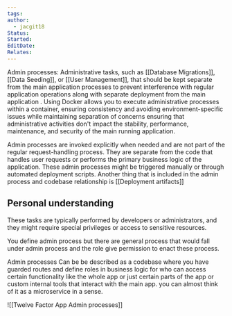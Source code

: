 ```yaml
---
tags: 
author:
  - jacgit18
Status: 
Started: 
EditDate: 
Relates:
---
```

Admin processes: Administrative tasks, such as [[Database Migrations]], [[Data Seeding]], or [[User Management]], that should be kept separate from the main application processes to prevent interference with regular application operations along with separate deployment from the main application . Using Docker allows you to execute administrative processes within a container, ensuring consistency and avoiding environment-specific issues while maintaining separation of concerns ensuring that administrative activities don't impact the stability, performance, maintenance, and security of the main running application.

 
Admin processes are invoked explicitly when needed and are not part of the regular request-handling process. They are separate from the code that handles user requests or performs the primary business logic of the application. These admin processes might be triggered manually or through automated deployment scripts. Another thing that is included in the admin process and codebase relationship is [[Deployment artifacts]]

## Personal understanding

These tasks are typically performed by developers or administrators, and they might require special privileges or access to sensitive resources.

You define admin process but there are general process that would fall under admin process and the role give permission to enact these process. 

Admin processes Can be be described as a codebase where you have guarded routes and define roles in business logic for who can access certain functionality like the whole app or just certain parts of the app or custom internal tools that interact with the main app. you can almost think of it as a microservice in a sense.

![[Twelve Factor App Admin processes]]

